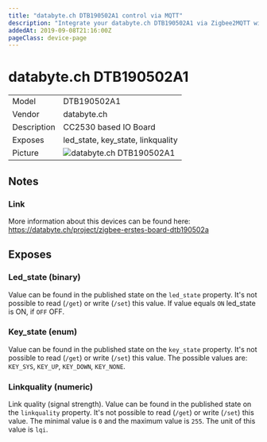 ```yaml
---
title: "databyte.ch DTB190502A1 control via MQTT"
description: "Integrate your databyte.ch DTB190502A1 via Zigbee2MQTT with whatever smart home infrastructure you are using without the vendor's bridge or gateway."
addedAt: 2019-09-08T21:16:00Z
pageClass: device-page
---
```


<!-- !!!! -->
<!-- ATTENTION: This file is auto-generated through docgen! -->
<!-- You can only edit the "Notes"-Section between the two comment lines "Notes BEGIN" and "Notes END". -->
<!-- Do not use h1 or h2 heading within "## Notes"-Section. -->
<!-- !!!! -->

# databyte.ch DTB190502A1

|     |     |
|-----|-----|
| Model | DTB190502A1  |
| Vendor  | databyte.ch  |
| Description | CC2530 based IO Board |
| Exposes | led_state, key_state, linkquality |
| Picture | ![databyte.ch DTB190502A1](https://www.zigbee2mqtt.io/images/devices/DTB190502A1.jpg) |


<!-- Notes BEGIN: You can edit here. Add "## Notes" headline if not already present. -->
## Notes

### Link
More information about this devices can be found here: https://databyte.ch/project/zigbee-erstes-board-dtb190502a
<!-- Notes END: Do not edit below this line -->



## Exposes

### Led_state (binary)
Value can be found in the published state on the `led_state` property.
It's not possible to read (`/get`) or write (`/set`) this value.
If value equals `ON` led_state is ON, if `OFF` OFF.

### Key_state (enum)
Value can be found in the published state on the `key_state` property.
It's not possible to read (`/get`) or write (`/set`) this value.
The possible values are: `KEY_SYS`, `KEY_UP`, `KEY_DOWN`, `KEY_NONE`.

### Linkquality (numeric)
Link quality (signal strength).
Value can be found in the published state on the `linkquality` property.
It's not possible to read (`/get`) or write (`/set`) this value.
The minimal value is `0` and the maximum value is `255`.
The unit of this value is `lqi`.

